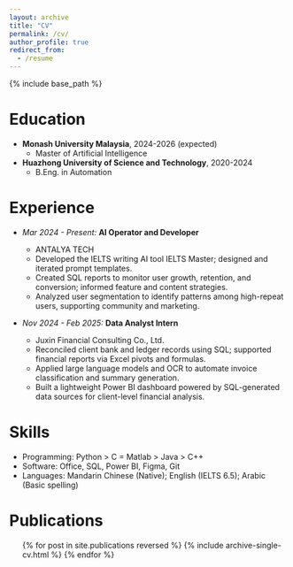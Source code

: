 ```yaml
---
layout: archive
title: "CV"
permalink: /cv/
author_profile: true
redirect_from:
  - /resume
---
```


{% include base_path %}

Education
======
* **Monash University Malaysia**, 2024-2026 (expected)
  * Master of Artificial Intelligence
* **Huazhong University of Science and Technology**, 2020-2024
  * B.Eng. in Automation

Experience
======
* *Mar 2024 - Present:* **AI Operator and Developer**
  * ANTALYA TECH       
  * Developed the IELTS writing AI tool IELTS Master; designed and iterated prompt templates.
  * Created SQL reports to monitor user growth, retention, and conversion; informed feature and content strategies.
  * Analyzed user segmentation to identify patterns among high-repeat users, supporting community and marketing.

* *Nov 2024 - Feb 2025:* **Data Analyst Intern**          
  * Juxin Financial Consulting Co., Ltd.
  * Reconciled client bank and ledger records using SQL; supported financial reports via Excel pivots and formulas.
  * Applied large language models and OCR to automate invoice classification and summary generation.
  * Built a lightweight Power BI dashboard powered by SQL-generated data sources for client-level financial analysis.
  
Skills
======
* Programming: Python > C = Matlab > Java > C++
* Software: Office, SQL, Power BI, Figma, Git
* Languages: Mandarin Chinese (Native); English (IELTS 6.5); Arabic (Basic spelling)

Publications
======
  <ul>{% for post in site.publications reversed %}
    {% include archive-single-cv.html %}
  {% endfor %}</ul>
  
<!-- Talks
======
  <ul>{% for post in site.talks reversed %}
    {% include archive-single-talk-cv.html  %}
  {% endfor %}</ul> -->
  
<!-- Teaching
======
  <ul>{% for post in site.teaching reversed %}
    {% include archive-single-cv.html %}
  {% endfor %}</ul> -->
  
<!-- Service and leadership
======
* Currently signed in to 43 different slack teams -->
